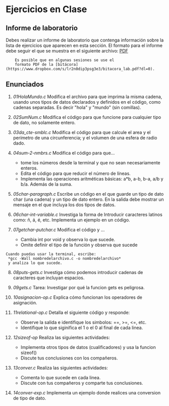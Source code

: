 # Ejercicios en Clase


## Informe de laboratorio

Debes realizar un informe de laboratorio que contenga información sobre la 
lista de ejercicios que aparecen en esta sección. El formato para el informe 
debe seguir el que se muestra en el siguiente archivo:
[PDF](https://www.dropbox.com/s/su6eq5njqy4vvmr/gral-templete.pdf?dl=0)

~~~
	Es posible que en algunas sesiones se use el 
	formato PDF de la [bitácora](https://www.dropbox.com/s/lr2n0dip3psg3e3/bitacora_lab.pdf?dl=0). 
~~~

## Enunciados

1. *01HolaMundo.c* Modifica el archivo para que imprima la misma cadena, 
usando unos tipos de datos declarados y definidos en el código, como 
cadenas separadas. Es decir "hola" y "mundo" (sin comillas).

2. *02SumNum.c* Modifica el código para que funcione para cualquier 
tipo de dato, no solamente entero. 

3. *03da_cte-smblc.c* Modifica el código para que calcule el area y el 
perímetro de una circunferencia; y el volumen de una esfera de radio dado.

4. *04sum-2-nmbrs.c* Modifica el código para que...
	- tome los números desde la terminal y 
	  que no sean necesariamente enteros.
	- Edita el código para que reducir el número de líneas.
	- Implementa las operaciones aritméticas básicas: a*b, a-b, b-a, a/b y b/a. 
	  Además de la suma.
5. *05char-paragraph.c* Escribe un código en el que guarde un tipo de 
dato char (una cadena) y un tipo de dato entero. En la salida debe 
mostrar un mensaje en el que incluya los dos tipos de datos.

6. *06char-int-variable.c* Investiga la forma de 
Introducir caracteres latinos como: ñ, á, é, etc.
Implementa un ejemplo en un código.

7. *07getchar-putchar.c* Modifica el código y ...
	- Cambia int por void y observa lo que sucede.
	- Omite definir el tipo de la función y observa que sucede
~~~
Cuando puedas usar la terminal, escribe: 
 *gcc -Wall nombredelarchivo.c -o nombredelarchivo*
 y analiza lo que sucede. 
~~~

8. *08puts-gets.c* Investiga cómo podemos introducir cadenas de caracteres 
que incluyan espacios.

9. *09gets.c* Tarea: 
Investigar por qué la funcion gets es peligrosa. 

10. *10asignacion-op.c* Explica cómo funcionan los operadores de asignación.

11. *11relational-op.c* Detalla el siguiente código y responde: 
	- Observe la salida e identifique los simbolos: ==, >=, <=, etc.
	- Identifique lo que siginifica el 1 o el 0 al final de cada linea. 

12. *12sizeof-op* Realiza las siguientes actividades:
	- Implementa otros tipos de datos (cualificadores) y
  	  usa la funcion sizeof()
	- Discute tus conclusiones con los compañeros.

13. *13conver.c* Realiza las siguientes actividades: 
	- Comenta lo que sucede en cada linea.
	- Discute con tus compañeros y comparte tus conclusiones.

14. *14conver-exp.c* Implementa un ejemplo donde realices una conversion de tipo 
de dato.

